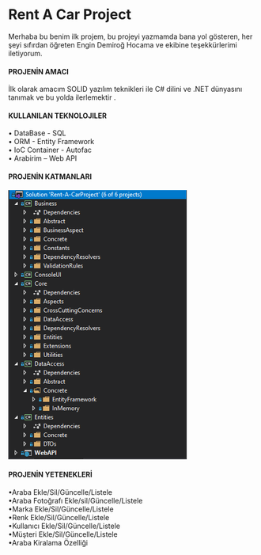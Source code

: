 # Rent A Car Project
		
 Merhaba bu benim ilk projem, bu projeyi yazmamda bana yol gösteren, 
her şeyi sıfırdan öğreten Engin Demiroğ Hocama ve ekibine teşekkürlerimi iletiyorum.
#### PROJENİN AMACI 
 İlk olarak amacım SOLID yazılım teknikleri ile C# dilini ve .NET dünyasını tanımak ve  bu yolda ilerlemektir .
#### KULLANILAN TEKNOLOJILER
•	DataBase - SQL<br>
•	ORM - Entity Framework <br>
•	IoC Container - Autofac <br>
•	Arabirim – Web API <br>
#### PROJENİN KATMANLARI
![](https://github.com/tugcepakk/Rent-A-CarProject/blob/master/00.PNG)
#### PROJENİN YETENEKLERİ
•Araba Ekle/Sil/Güncelle/Listele <br>
•Araba Fotoğrafı Ekle/sil/Güncelle/Listele <br>
•Marka Ekle/Sil/Güncelle/Listele <br>
•Renk Ekle/Sil/Güncelle/Listele <br>
•Kullanıcı Ekle/Sil/Güncelle/Listele <br>
•Müşteri Ekle/Sil/Güncelle/Listele <br>
•Araba Kiralama Özelliği






